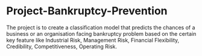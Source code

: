 # Project-Bankruptcy-Prevention
The project is to create a classification model that predicts the chances of a business or an organisation facing bankruptcy problem based on the certain key feature like Industrial Risk, Management Risk, Financial Flexibility, Credibility, Competitiveness, Operating Risk.
